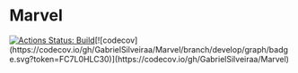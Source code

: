 # Marvel

[![Actions Status: Build](https://github.com/GabrielSilveiraa/Marvel/actions/workflows/workflow/badge.svg)](https://github.com/GabrielSilveiraa/Marvel/actions?query=workflow%3A"workflow")[![codecov](https://codecov.io/gh/GabrielSilveiraa/Marvel/branch/develop/graph/badge.svg?token=FC7L0HLC30)](https://codecov.io/gh/GabrielSilveiraa/Marvel)
